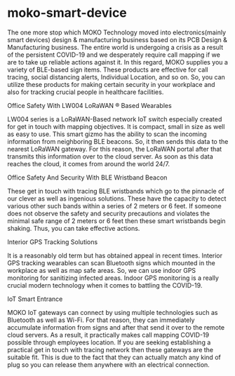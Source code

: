 # moko-smart-device
 The one more stop which MOKO Technology moved into electronics(mainly smart devices) design &amp; manufacturing business based on its PCB Design &amp; Manufacturing business.
The entire world is undergoing a crisis as a result of the persistent COVID-19 and we desperately require call mapping if we are to take up reliable actions against it. In this regard, MOKO supplies you a variety of BLE-based sign items. These products are effective for call tracing, social distancing alerts, Individual Location, and so on. So, you can utilize these products for making certain security in your workplace and also for tracking crucial people in healthcare facilities.

Office Safety With LW004 LoRaWAN ® Based Wearables

LW004 series is a LoRaWAN-Based network IoT switch especially created for get in touch with mapping objectives. It is compact, small in size as well as easy to use. This smart gizmo has the ability to scan the incoming information from neighboring BLE beacons. So, it then sends this data to the nearest LoRaWAN gateway. For this reason, the LoRaWAN portal after that transmits this information over to the cloud server. As soon as this data reaches the cloud, it comes from around the world 24/7.

Office Safety And Security With BLE Wristband Beacon

These get in touch with tracing BLE wristbands which go to the pinnacle of our clever as well as ingenious solutions. These have the capacity to detect various other such bands within a series of 2 meters or 6 feet. If someone does not observe the safety and security precautions and violates the minimal safe range of 2 meters or 6 feet then these smart wristbands begin shaking. Thus, you can take effective actions.

Interior GPS Tracking Solutions

It is a reasonably old term but has obtained appeal in recent times. Interior GPS tracking wearables can scan Bluetooth signs which mounted in the workplace as well as map safe areas. So, we can use indoor GPS monitoring for sanitizing infected areas. Indoor GPS monitoring is a really crucial modern technology when it comes to battling the COVID-19.

IoT Smart Entrance

MOKO IoT gateways can connect by using multiple technologies such as Bluetooth as well as Wi-Fi. For that reason, they can immediately accumulate information from signs and after that send it over to the remote cloud servers. As a result, it practically makes call mapping COVID-19 possible through employees location.
If you are seeking establishing a practical get in touch with tracing network then these gateways are the suitable fit. This is due to the fact that they can actually match any kind of plug so you can release them anywhere with an electrical connection.
